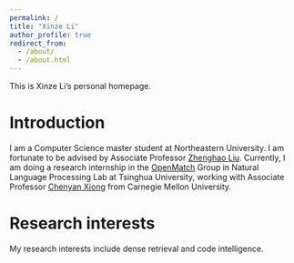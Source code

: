 ```yaml
---
permalink: /
title: "Xinze Li"
author_profile: true
redirect_from: 
  - /about/
  - /about.html
---
```


This is Xinze Li’s personal homepage.

Introduction
======
I am a Computer Science master student at Northeastern University. I am fortunate to be advised by Associate Professor [Zhenghao Liu](https://edwardzh.github.io/). Currently, I am doing a research internship in the [OpenMatch](https://github.com/OpenMatch) Group in Natural Language Processing Lab at Tsinghua University, working with Associate Professor [Chenyan Xiong](https://www.cs.cmu.edu/~cx/) from Carnegie Mellon University. 

Research interests
======
My research interests include dense retrieval and code intelligence.
